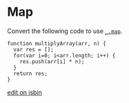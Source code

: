 
# Map

Convert the following code to use [`_.map`](http://underscorejs.org/#map).

```
function multiplyArray(arr, n) {
  var res = [];
  for(var i=0; i<arr.length; i++) {
    res.push(arr[i] * n);
  }
  return res;
}
```

[edit on jsbin](http://jsbin.com/lidecuhu/1/edit?js,console)